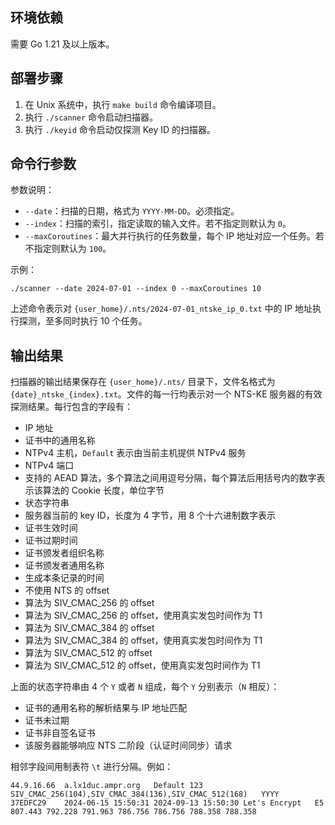 ## 环境依赖

需要 Go 1.21 及以上版本。

## 部署步骤

1. 在 Unix 系统中，执行 `make build` 命令编译项目。
2. 执行 `./scanner` 命令启动扫描器。
3. 执行 `./keyid` 命令启动仅探测 Key ID 的扫描器。

## 命令行参数

参数说明：
- `--date`：扫描的日期，格式为 `YYYY-MM-DD`。必须指定。
- `--index`：扫描的索引，指定读取的输入文件。若不指定则默认为 `0`。
- `--maxCoroutines`：最大并行执行的任务数量，每个 IP 地址对应一个任务。若不指定则默认为 `100`。

示例：

```shell
./scanner --date 2024-07-01 --index 0 --maxCoroutines 10
```

上述命令表示对 `{user_home}/.nts/2024-07-01_ntske_ip_0.txt` 中的 IP 地址执行探测，至多同时执行 10 个任务。

## 输出结果


扫描器的输出结果保存在 `{user_home}/.nts/` 目录下，文件名格式为 `{date}_ntske_{index}.txt`。文件的每一行均表示对一个 NTS-KE 服务器的有效探测结果。每行包含的字段有：
- IP 地址
- 证书中的通用名称
- NTPv4 主机，`Default` 表示由当前主机提供 NTPv4 服务
- NTPv4 端口
- 支持的 AEAD 算法，多个算法之间用逗号分隔，每个算法后用括号内的数字表示该算法的 Cookie 长度，单位字节
- 状态字符串
- 服务器当前的 key ID，长度为 4 字节，用 8 个十六进制数字表示
- 证书生效时间
- 证书过期时间
- 证书颁发者组织名称
- 证书颁发者通用名称
- 生成本条记录的时间
- 不使用 NTS 的 offset
- 算法为 SIV_CMAC_256 的 offset
- 算法为 SIV_CMAC_256 的 offset，使用真实发包时间作为 T1
- 算法为 SIV_CMAC_384 的 offset
- 算法为 SIV_CMAC_384 的 offset，使用真实发包时间作为 T1
- 算法为 SIV_CMAC_512 的 offset
- 算法为 SIV_CMAC_512 的 offset，使用真实发包时间作为 T1

上面的状态字符串由 4 个 `Y` 或者 `N` 组成，每个 `Y` 分别表示（`N` 相反）：
- 证书的通用名称的解析结果与 IP 地址匹配
- 证书未过期
- 证书非自签名证书
- 该服务器能够响应 NTS 二阶段（认证时间同步）请求

相邻字段间用制表符 `\t` 进行分隔。例如：

```
44.9.16.66	a.lx1duc.ampr.org	Default	123	SIV_CMAC_256(104),SIV_CMAC_384(136),SIV_CMAC_512(168)	YYYY	37EDFC29	2024-06-15 15:50:31	2024-09-13 15:50:30	Let's Encrypt	E5	807.443	792.228	791.963	786.756	786.756	788.358	788.358
```